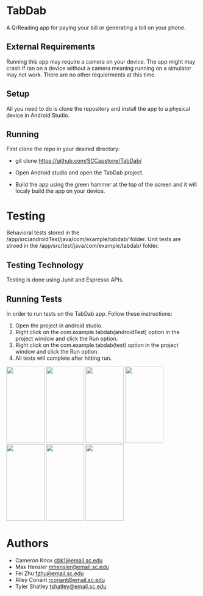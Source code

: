 # TabDab

A QrReading app for paying your bill or generating a bill on your phone.

## External Requirements
Running this app may require a camera on your device. The app might may crash if ran on a device without a camera meaning running on a simulator may not work. There are no other requierments at this time.

## Setup
All you need to do is clone the repository and install the app to a physical device in Android Studio.

## Running
First clone the repo in your desired directory:
 * git clone https://github.com/SCCapstone/TabDab/
 
 * Open Android studio and open the TabDab project.
 
 * Build the app using the green hammer at the top of the screen
   and it will localy build the app on your device.

# Testing
Behavioral tests stored in the /app/src/androidTest/java/com/example/tabdab/ folder.
Unit tests are stroed in the /app/src/test/java/com/example/tabdab/ folder.

## Testing Technology
Testing is done using Junit and Espresso APIs.

## Running Tests
In order to run tests on the TabDab app. Follow these instructions:
1. Open the project in android studio.
2. Right click on the com.example.tabdab(androidTest) option in the project window and click the Run option.
3. Right click on the com.example.tabdab(test) option in the project window and click the Run option.
4. All tests will complete after hitting run.

<img src="https://i.ibb.co/Rcggsjw/3e310b3b8be44b0aadc4764e5ef8f215.png" width="100" height="200">
<img src="https://cdn.discordapp.com/attachments/735542921029484675/818895465662644314/unknown.png" width="100" height="200">
<img src="https://cdn.discordapp.com/attachments/216726287945957377/759472967989854318/changepw.PNG" width="100" height="200">
<img src="https://cdn.discordapp.com/attachments/735542921029484675/824684585300000798/unknown.png" width="100" height="200">
<img src="https://cdn.discordapp.com/attachments/735542921029484675/824684486033801306/unknown.png" width="100" height="200">
<img src="https://cdn.discordapp.com/attachments/735542921029484675/824684640349454346/unknown.png" width="100" height="200">
<img src="https://cdn.discordapp.com/attachments/735542921029484675/824684392454684672/unknown.png" width="100" height="200">

# Authors

* Cameron Knox cbk1@email.sc.edu
* Max Hensler mhensler@email.sc.edu
* Fei Zhu fzhu@email.sc.edu
* Riley Conant rconant@email.sc.edu
* Tyler Shatley tshatley@email.sc.edu
